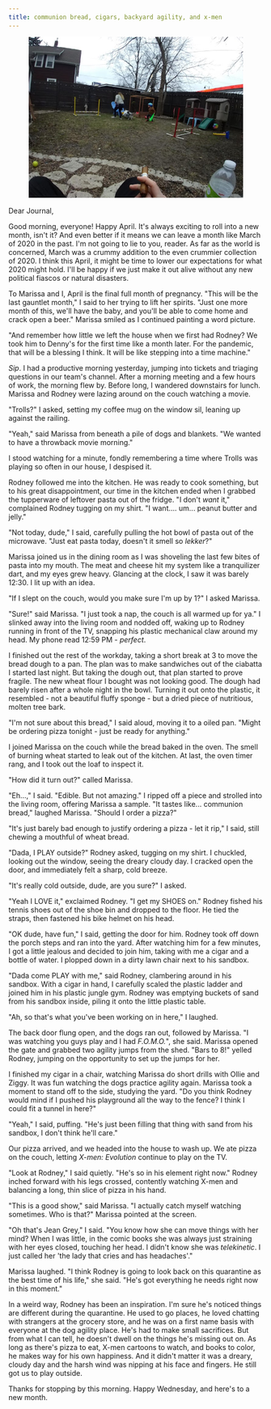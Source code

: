 ```yaml
---
title: communion bread, cigars, backyard agility, and x-men
---
```


<figure>
  <a href="/images/banners/2020-04-01.jpg">
    <img alt="banner" src="/images/banners/2020-04-01.jpg"/>
  </a>
</figure>

Dear Journal,

Good morning, everyone!  Happy April.  It's always exciting to roll
into a new month, isn't it?  And even better if it means we can leave
a month like March of 2020 in the past.  I'm not going to lie to you,
reader.  As far as the world is concerned, March was a crummy addition
to the even crummier collection of 2020.  I think this April, it might
be time to lower our expectations for what 2020 might hold.  I'll be
happy if we just make it out alive without any new political fiascos
or natural disasters.

To Marissa and I, April is the final full month of pregnancy.  "This
will be the last gauntlet month," I said to her trying to lift her
spirits.  "Just one more month of this, we'll have the baby, and
you'll be able to come home and crack open a beer."  Marissa smiled as
I continued painting a word picture.

"And remember how little we left the house when we first had Rodney?
We took him to Denny's for the first time like a month later.  For the
pandemic, that will be a blessing I think.  It will be like stepping
into a time machine."

_Sip_.  I had a productive morning yesterday, jumping into tickets and
triaging questions in our team's channel.  After a morning meeting and
a few hours of work, the morning flew by.  Before long, I wandered
downstairs for lunch.  Marissa and Rodney were lazing around on the
couch watching a movie.

"Trolls?" I asked, setting my coffee mug on the window sil, leaning up
against the railing.

"Yeah," said Marissa from beneath a pile of dogs and blankets.  "We
wanted to have a throwback movie morning."

I stood watching for a minute, fondly remembering a time where Trolls
was playing so often in our house, I despised it.

Rodney followed me into the kitchen.  He was ready to cook something,
but to his great disappointment, our time in the kitchen ended when I
grabbed the tupperware of leftover pasta out of the fridge.  "I don't
_want_ it," complained Rodney tugging on my shirt.  "I
want.... um... peanut butter and jelly."

"Not today, dude," I said, carefully pulling the hot bowl of pasta out
of the microwave.  "Just eat pasta today, doesn't it smell so
_lekker_?"

Marissa joined us in the dining room as I was shoveling the last few
bites of pasta into my mouth.  The meat and cheese hit my system like
a tranquilizer dart, and my eyes grew heavy.  Glancing at the clock, I
saw it was barely 12:30.  I lit up with an idea.

"If I slept on the couch, would you make sure I'm up by 1?" I asked
Marissa.

"Sure!" said Marissa.  "I just took a nap, the couch is all warmed up
for ya."  I slinked away into the living room and nodded off, waking
up to Rodney running in front of the TV, snapping his plastic
mechanical claw around my head.  My phone read 12:59 PM - _perfect_.

I finished out the rest of the workday, taking a short break at 3 to
move the bread dough to a pan.  The plan was to make sandwiches out of
the ciabatta I started last night.  But taking the dough out, that
plan started to prove fragile.  The new wheat flour I bought was not
looking good.  The dough had barely risen after a whole night in the
bowl.  Turning it out onto the plastic, it resembled - not a beautiful
fluffy sponge - but a dried piece of nutritious, molten tree bark.

"I'm not sure about this bread," I said aloud, moving it to a oiled
pan.  "Might be ordering pizza tonight - just be ready for anything."

I joined Marissa on the couch while the bread baked in the oven.  The
smell of burning wheat started to leak out of the kitchen.  At last,
the oven timer rang, and I took out the loaf to inspect it.

"How did it turn out?" called Marissa.

"Eh...," I said.  "Edible.  But not amazing."  I ripped off a piece
and strolled into the living room, offering Marissa a sample.  "It
tastes like... communion bread," laughed Marissa.  "Should I order a
pizza?"

"It's just barely bad enough to justify ordering a pizza - let it
rip," I said, still chewing a mouthful of wheat bread.

"Dada, I PLAY outside?" Rodney asked, tugging on my shirt.  I
chuckled, looking out the window, seeing the dreary cloudy day.  I
cracked open the door, and immediately felt a sharp, cold breeze.

"It's really cold outside, dude, are you sure?" I asked.

"Yeah I LOVE it," exclaimed Rodney.  "I get my SHOES on."  Rodney
fished his tennis shoes out of the shoe bin and dropped to the floor.
He tied the straps, then fastened his bike helmet on his head.

"OK dude, have fun," I said, getting the door for him.  Rodney took
off down the porch steps and ran into the yard.  After watching him
for a few minutes, I got a little jealous and decided to join him,
taking with me a cigar and a bottle of water.  I plopped down in a
dirty lawn chair next to his sandbox.

"Dada come PLAY with me," said Rodney, clambering around in his
sandbox.  With a cigar in hand, I carefully scaled the plastic ladder
and joined him in his plastic jungle gym.  Rodney was emptying buckets
of sand from his sandbox inside, piling it onto the little plastic
table.

"Ah, so that's what you've been working on in here," I laughed.

The back door flung open, and the dogs ran out, followed by Marissa.
"I was watching you guys play and I had _F.O.M.O._", she said.
Marissa opened the gate and grabbed two agility jumps from the shed.
"Bars to 8!" yelled Rodney, jumping on the opportunity to set up the
jumps for her.

I finished my cigar in a chair, watching Marissa do short drills with
Ollie and Ziggy.  It was fun watching the dogs practice agility again.
Marissa took a moment to stand off to the side, studying the yard.
"Do you think Rodney would mind if I pushed his playground all the way
to the fence?  I think I could fit a tunnel in here?"

"Yeah," I said, puffing.  "He's just been filling that thing with sand
from his sandbox, I don't think he'll care."

Our pizza arrived, and we headed into the house to wash up.  We ate
pizza on the couch, letting _X-men: Evolution_ continue to play on the
TV.

"Look at Rodney," I said quietly.  "He's so in his element right now."
Rodney inched forward with his legs crossed, contently watching X-men
and balancing a long, thin slice of pizza in his hand.

"This is a good show," said Marissa.  "I actually catch myself
watching sometimes.  Who is that?"  Marissa pointed at the screen.

"Oh that's Jean Grey," I said.  "You know how she can move things with
her mind?  When I was little, in the comic books she was always just
straining with her eyes closed, touching her head.  I didn't know she
was _telekinetic_.  I just called her 'the lady that cries and has
headaches'."

Marissa laughed.  "I think Rodney is going to look back on this
quarantine as the best time of his life," she said.  "He's got
everything he needs right now in this moment."

In a weird way, Rodney has been an inspiration.  I'm sure he's noticed
things are different during the quarantine.  He used to go places, he
loved chatting with strangers at the grocery store, and he was on a
first name basis with everyone at the dog agility place.  He's had to
make small sacrifices.  But from what I can tell, he doesn't dwell on
the things he's missing out on.  As long as there's pizza to eat,
X-men cartoons to watch, and books to color, he makes way for his own
happiness.  And it didn't matter it was a dreary, cloudy day and the
harsh wind was nipping at his face and fingers.  He still got us to
play outside.

Thanks for stopping by this morning.  Happy Wednesday, and here's to a
new month.
